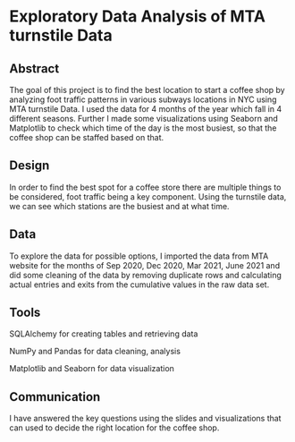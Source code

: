 # Exploratory Data Analysis of MTA turnstile Data

## Abstract 
The goal of this project is to find the best location to start a coffee shop by analyzing foot traffic patterns in various subways locations in NYC using MTA turnstile Data. I used the data for 4 months of the year which fall in 4 different seasons. Further I made some visualizations using Seaborn and Matplotlib to check which time of the day is the most busiest, so that the coffee shop can be staffed based on that.

## Design 
In order to find the best spot for a coffee store there are multiple things to be considered, foot traffic being a key component. Using the turnstile data, we can see which stations are the busiest and at what time.

## Data 
To explore the data for possible options, I imported the data from MTA website for the months of Sep 2020, Dec 2020, Mar 2021, June 2021 and did some cleaning of the data by removing duplicate rows and calculating actual entries and exits from the cumulative values in the raw data set.

## Tools 
SQLAlchemy for creating tables and retrieving data

NumPy and Pandas for data cleaning, analysis 

Matplotlib and Seaborn for data visualization

## Communication 
I have answered the key questions using the slides and visualizations that can used to decide the right location for the coffee shop.
